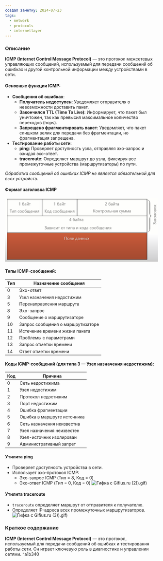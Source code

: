 ```yaml
---
создал заметку: 2024-07-23
tags:
  - network
  - protocols
  - internetlayer
---
```

### Описание

**ICMP (Internet Control Message Protocol)** — это протокол межсетевых управляющих сообщений, используемый для передачи сообщений об ошибках и другой контрольной информации между устройствами в сети.

#### Основные функции ICMP:
- **Сообщения об ошибках**:
    - **Получатель недоступен**: Уведомляет отправителя о невозможности доставить пакет.
    - **Закончился TTL (Time To Live)**: Информирует, что пакет был уничтожен, так как превысил максимальное количество переходов (hops).
    - **Запрещено фрагментировать пакет**: Уведомляет, что пакет слишком велик для передачи без фрагментации, но фрагментация запрещена.
- **Тестирование работы сети**:
    - **ping**: Проверяет доступность узла, отправляя эхо-запрос и ожидая эхо-ответ.
    - **traceroute**: Определяет маршрут до узла, фиксируя все промежуточные устройства (маршрутизаторы) по пути.

_Обработка сообщений об ошибках ICMP не является обязательной для всех устройств._

#### Формат заголовка ICMP

![Pasted image 20240723222559](Cache/Pasted%20image%2020240723222559.png)

#### Типы ICMP-сообщений:

|Тип|Назначение сообщения|
|---|---|
|0|Эхо-ответ|
|3|Узел назначения недостижим|
|5|Перенаправления маршрута|
|8|Эхо-запрос|
|9|Сообщение о маршрутизаторе|
|10|Запрос сообщения о маршрутизаторе|
|11|Истечение времени жизни пакета|
|12|Проблемы с параметрами|
|13|Запрос отметки времени|
|14|Ответ отметки времени|

#### Коды ICMP-сообщений (для типа 3 — Узел назначения недостижим):

|Код|Причина|
|---|---|
|0|Сеть недостижима|
|1|Узел недостижим|
|2|Протокол недостижим|
|3|Порт недостижим|
|4|Ошибка фрагментации|
|5|Ошибка в маршруте источника|
|6|Сеть назначения неизвестна|
|7|Узел назначения неизвестен|
|8|Узел-источник изолирован|
|9|Административный запрет|

#### Утилита ping
- Проверяет доступность устройства в сети.
- Использует эхо-протокол ICMP:
    - Эхо-запрос ICMP (Тип = 8, Код = 0)
    - Эхо-ответ ICMP (Тип = 0, Код = 0) ![Гифка с Gifius.ru (2)](2)).gif)

#### Утилита traceroute
- `traceroute` определяет маршрут от отправителя к получателю.
- Определяет IP-адреса всех промежуточных маршрутизаторов. ![Гифка с Gifius.ru (3)](3)).gif)

### Краткое содержание

**ICMP (Internet Control Message Protocol)** — это протокол, используемый для передачи сообщений об ошибках и тестирования работы сети. Он играет ключевую роль в диагностике и управлении сетями. ^a1b340